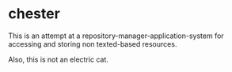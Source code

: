 # chester

This is an attempt at a repository-manager-application-system for accessing and storing non texted-based resources.

Also, this is not an electric cat.
